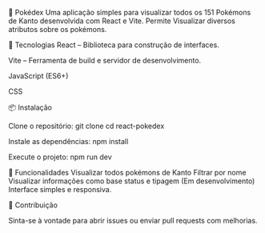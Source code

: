 📝 Pokédex
Uma aplicação simples para visualizar todos os 151 Pokémons de Kanto desenvolvida com React e Vite.
Permite Visualizar diversos atributos sobre os pokémons.

🚀 Tecnologias
React
 – Biblioteca para construção de interfaces.

Vite
 – Ferramenta de build e servidor de desenvolvimento.

JavaScript (ES6+)

CSS

📦 Instalação

Clone o repositório:
git clone 
cd react-pokedex


Instale as dependências:
npm install


Execute o projeto:
npm run dev


🎯 Funcionalidades
Visualizar todos pokémons de Kanto
Filtrar por nome
Visualizar informações como base status e tipagem (Em desenvolvimento)
Interface simples e responsiva.



🤝 Contribuição

Sinta-se à vontade para abrir issues ou enviar pull requests com melhorias.
